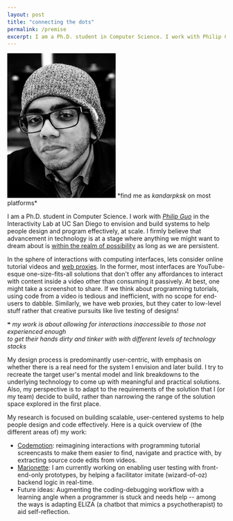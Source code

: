 ```yaml
---
layout: post
title: "connecting the dots"
permalink: /premise
excerpt: I am a Ph.D. student in Computer Science. I work with Philip Guo in the Interactivity Lab at UC San Diego to envision and build systems to help people design and program effectively, at scale. I firmly believe that advancement in technology is at a stage where anything we might want to dream about is within the realm of possibility as long as we are persistent.
---
```


<!-- TODO \| what, how and why I think as I do \| coursework -->

<img src="/assets/headshot-kandarp.jpg" style="width: 30%; min-width: 250px;">
*find me as <i>kandarpksk</i> on most platforms*

<!-- note: sync with excerpt -->
I am a  Ph.D. student in Computer Science. I work with *[Philip Guo](http://pgbovine.net)* in the Interactivity Lab at UC San Diego to envision and build systems to help people design and program effectively, at scale. I firmly believe that advancement in technology is at a stage where anything we might want to dream about is [within the realm of possibility](https://www.microsoft.com/buxtoncollection "please see the quote") as long as we are persistent.

In the sphere of interactions with computing interfaces, lets consider online tutorial videos and [web proxies](https://en.wikipedia.org/wiki/Proxy_server).
In the former, most interfaces are YouTube-esque one-size-fits-all solutions that don't offer any affordances to interact with content inside a video other than consuming it passively. At best, one might take a screenshot to share. If we think about programming tutorials, using code from a video is tedious and inefficient, with no scope for end-users to dabble.
Similarly, we have web proxies, but they cater to low-level stuff rather that creative pursuits like live testing of designs!

❝ *my work is about allowing for interactions inaccessible to those not experienced enough<br> to get their hands dirty and tinker with with different levels of technology stacks*

My design process is predominantly user-centric, with emphasis on whether there is a real need for the system I envision and later build. I try to recreate the target user's mental model and link breakdowns to the underlying technology to come up with meaningful and practical solutions.
Also, my perspective is to adapt to the requirements of the solution that I (or my team) decide to build, rather than narrowing the range of the solution space explored in the first place.

My research is focused on building scalable, user-centered systems to help people design and code effectively. Here is a quick overview of (the different areas of) my work:
- [Codemotion](codemotion): reimagining interactions with programming tutorial screencasts to make them easier to find, navigate and practice with, by extracting source code edits from videos.
- [Marionette](marionette): I am currently working on enabling user testing with front-end-only prototypes, by helping a facilitator imitate (wizard-of-oz) backend logic in real-time.
- Future ideas: Augmenting the coding-debugging workflow with a learning angle when a programmer is stuck and needs help -- among the ways is adapting ELIZA (a chatbot that mimics a psychotherapist) to aid self-reflection.
